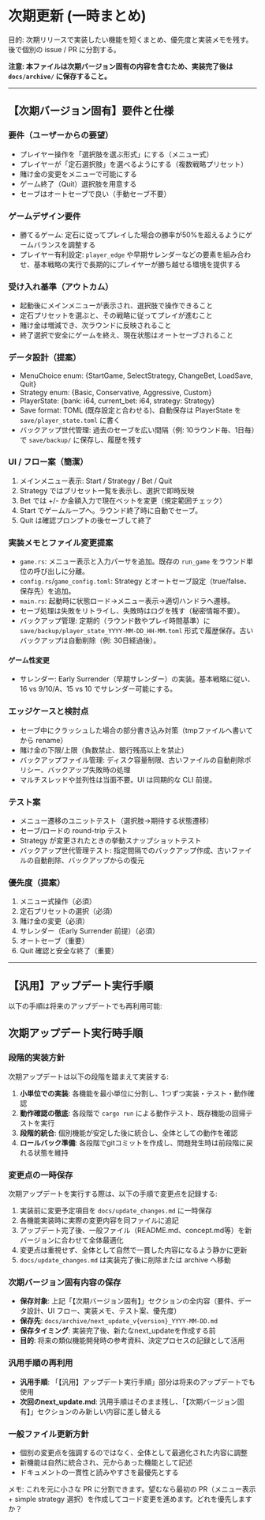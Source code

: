 # 次期更新 (一時まとめ)

目的: 次期リリースで実装したい機能を短くまとめ、優先度と実装メモを残す。後で個別の issue / PR に分割する。

**注意: 本ファイルは次期バージョン固有の内容を含むため、実装完了後は `docs/archive/` に保存すること。**

---

## 【次期バージョン固有】要件と仕様

### 要件（ユーザーからの要望）

- プレイヤー操作を「選択肢を選ぶ形式」にする（メニュー式）
- プレイヤーが「定石選択肢」を選べるようにする（複数戦略プリセット）
- 賭け金の変更をメニューで可能にする
- ゲーム終了（Quit）選択肢を用意する
- セーブはオートセーブで良い（手動セーブ不要）

### ゲームデザイン要件

- 勝てるゲーム: 定石に従ってプレイした場合の勝率が50%を超えるようにゲームバランスを調整する
- プレイヤー有利設定: `player_edge` や早期サレンダーなどの要素を組み合わせ、基本戦略の実行で長期的にプレイヤーが勝ち越せる環境を提供する

### 受け入れ基準（アウトカム）

- 起動後にメインメニューが表示され、選択肢で操作できること
- 定石プリセットを選ぶと、その戦略に従ってプレイが進むこと
- 賭け金は増減でき、次ラウンドに反映されること
- 終了選択で安全にゲームを終え、現在状態はオートセーブされること

### データ設計（提案）

- MenuChoice enum: {StartGame, SelectStrategy, ChangeBet, LoadSave, Quit}
- Strategy enum: {Basic, Conservative, Aggressive, Custom}
- PlayerState: {bank: i64, current_bet: i64, strategy: Strategy}
- Save format: TOML (既存設定と合わせる)、自動保存は PlayerState を `save/player_state.toml` に書く
- バックアップ世代管理: 過去のセーブを広い間隔（例: 10ラウンド毎、1日毎）で `save/backup/` に保存し、履歴を残す

### UI / フロー案（簡潔）

1. メインメニュー表示: Start / Strategy / Bet / Quit
2. Strategy ではプリセット一覧を表示し、選択で即時反映
3. Bet では +/- か金額入力で現在ベットを変更（規定範囲チェック）
4. Start でゲームループへ。ラウンド終了時に自動でセーブ。
5. Quit は確認プロンプトの後セーブして終了

### 実装メモとファイル変更提案

- `game.rs`: メニュー表示と入力パーサを追加。既存の `run_game` をラウンド単位の呼び出しに分離。
- `config.rs`/`game_config.toml`: Strategy とオートセーブ設定（true/false、保存先）を追加。
- `main.rs`: 起動時に状態ロード→メニュー表示→適切ハンドラへ遷移。
- セーブ処理は失敗をリトライし、失敗時はログを残す（秘密情報不要）。
- バックアップ管理: 定期的（ラウンド数やプレイ時間基準）に `save/backup/player_state_YYYY-MM-DD_HH-MM.toml` 形式で履歴保存。古いバックアップは自動削除（例: 30日経過後）。

#### ゲーム性変更

- サレンダー: Early Surrender（早期サレンダー）の実装。基本戦略に従い、16 vs 9/10/A、15 vs 10 でサレンダー可能にする。

### エッジケースと検討点

- セーブ中にクラッシュした場合の部分書き込み対策（tmpファイルへ書いてから rename）
- 賭け金の下限/上限（負数禁止、銀行残高以上を禁止）
- バックアップファイル管理: ディスク容量制限、古いファイルの自動削除ポリシー、バックアップ失敗時の処理
- マルチスレッドや並列性は当面不要。UI は同期的な CLI 前提。

### テスト案

- メニュー遷移のユニットテスト（選択肢→期待する状態遷移）
- セーブ/ロードの round-trip テスト
- Strategy が変更されたときの挙動スナップショットテスト
- バックアップ世代管理テスト: 指定間隔でのバックアップ作成、古いファイルの自動削除、バックアップからの復元

### 優先度（提案）

1. メニュー式操作（必須）
2. 定石プリセットの選択（必須）
3. 賭け金の変更（必須）
4. サレンダー（Early Surrender 前提）（必須）
5. オートセーブ（重要）
6. Quit 確認と安全な終了（重要）

---

## 【汎用】アップデート実行手順

以下の手順は将来のアップデートでも再利用可能:
## 次期アップデート実行時手順

### 段階的実装方針

次期アップデートは以下の段階を踏まえて実装する:

1. **小単位での実装**: 各機能を最小単位に分割し、1つずつ実装・テスト・動作確認
2. **動作確認の徹底**: 各段階で `cargo run` による動作テスト、既存機能の回帰テストを実行
3. **段階的統合**: 個別機能が安定した後に統合し、全体としての動作を確認
4. **ロールバック準備**: 各段階でgitコミットを作成し、問題発生時は前段階に戻れる状態を維持

### 変更点の一時保存

次期アップデートを実行する際は、以下の手順で変更点を記録する:

1. 実装前に変更予定項目を `docs/update_changes.md` に一時保存
2. 各機能実装時に実際の変更内容を同ファイルに追記
3. アップデート完了後、一般ファイル（README.md、concept.md等）を新バージョンに合わせて全体最適化
4. 変更点は重視せず、全体として自然で一貫した内容になるよう静かに更新
5. `docs/update_changes.md` は実装完了後に削除または archive へ移動

### 次期バージョン固有内容の保存

- **保存対象**: 上記「【次期バージョン固有】」セクションの全内容（要件、データ設計、UI フロー、実装メモ、テスト案、優先度）
- **保存先**: `docs/archive/next_update_v{version}_YYYY-MM-DD.md`
- **保存タイミング**: 実装完了後、新たなnext_updateを作成する前
- **目的**: 将来の類似機能開発時の参考資料、決定プロセスの記録として活用

### 汎用手順の再利用

- **汎用手順**: 「【汎用】アップデート実行手順」部分は将来のアップデートでも使用
- **次回のnext_update.md**: 汎用手順はそのまま残し、「【次期バージョン固有】」セクションのみ新しい内容に差し替える

### 一般ファイル更新方針

- 個別の変更点を強調するのではなく、全体として最適化された内容に調整
- 新機能は自然に統合され、元からあった機能として記述
- ドキュメントの一貫性と読みやすさを最優先とする

メモ: これを元に小さな PR に分割できます。望むなら最初の PR（メニュー表示 + simple strategy 選択）を作成してコード変更を進めます。どれを優先しますか？
